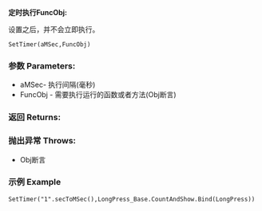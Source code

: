 **定时执行FuncObj:**

设置之后，并不会立即执行。

```autohotkey
SetTimer(aMSec,FuncObj)
```

### 参数 Parameters: 

- aMSec- 执行间隔(毫秒)
- FuncObj - 需要执行运行的函数或者方法(Obj断言)

### 返回 Returns: 

### 抛出异常 Throws: 
- Obj断言
### 示例 Example

```autohotkey
SetTimer("1".secToMSec(),LongPress_Base.CountAndShow.Bind(LongPress))
```